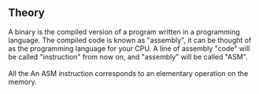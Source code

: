 ## Theory

A binary is the compiled version of a program written in a programming language. The compiled code is known as "assembly", 
it can be thought of as the programming language for your CPU. A line of assembly "code" will be called "instruction" from now on, and "assembly" will be called "ASM".\
\
All the 
An ASM instruction corresponds to an elementary operation on the memory.



